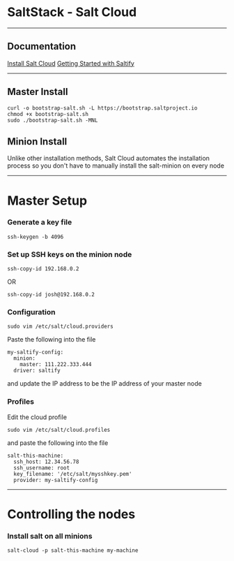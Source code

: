 # SaltStack - Salt Cloud

---

## Documentation
[Install Salt Cloud](https://docs.saltproject.io/en/latest/topics/cloud/install/index.html)
[Getting Started with Saltify](https://docs.saltproject.io/en/latest/topics/cloud/saltify.html)

---

## Master Install
```
curl -o bootstrap-salt.sh -L https://bootstrap.saltproject.io
chmod +x bootstrap-salt.sh
sudo ./bootstrap-salt.sh -MNL
```

## Minion Install
Unlike other installation methods, Salt Cloud automates the installation process so you don't have to manually install the salt-minion on every node

---

# Master Setup

### Generate a key file
```
ssh-keygen -b 4096
```

### Set up SSH keys on the minion node
```
ssh-copy-id 192.168.0.2
```
OR
```
ssh-copy-id josh@192.168.0.2
```

### Configuration
```
sudo vim /etc/salt/cloud.providers
```
Paste the following into the file
```
my-saltify-config:
  minion:
    master: 111.222.333.444
  driver: saltify
```
and update the IP address to be the IP address of your master node

### Profiles

Edit the cloud profile
```
sudo vim /etc/salt/cloud.profiles
```
and paste the following into the file
```
salt-this-machine:
  ssh_host: 12.34.56.78
  ssh_username: root
  key_filename: '/etc/salt/mysshkey.pem'
  provider: my-saltify-config
```

---

# Controlling the nodes

### Install salt on all minions
```
salt-cloud -p salt-this-machine my-machine
```
